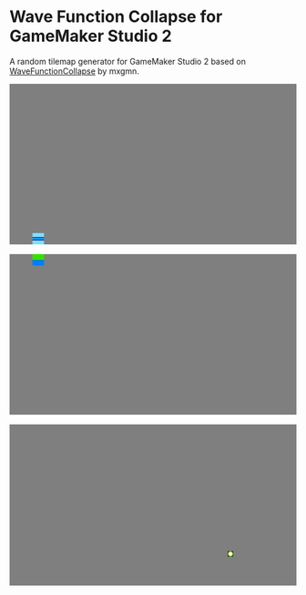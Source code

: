 # Wave Function Collapse for GameMaker Studio 2

A random tilemap generator for GameMaker Studio 2 based on [WaveFunctionCollapse](https://github.com/mxgmn/WaveFunctionCollapse) by mxgmn.

![Example 1](/images/example1.gif?raw=true)

![Example 2](/images/example2.gif?raw=true)

![Example 3](/images/example4.gif?raw=true)